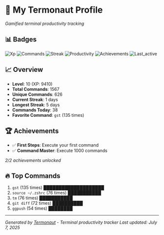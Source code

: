 # 🚀 My Termonaut Profile

*Gamified terminal productivity tracking*

## 📊 Badges

![Xp](https://img.shields.io/badge/XP-Level+10+%289410%2F12100%29-blue?style=flat-square&logo=terminal&logoColor=white) ![Commands](https://img.shields.io/badge/Commands-1567-blue?style=flat-square&logo=terminal&logoColor=white) ![Streak](https://img.shields.io/badge/Streak-1+days-red?style=flat-square&logo=terminal&logoColor=white) ![Productivity](https://img.shields.io/badge/Productivity-80.0%25-green?style=flat-square&logo=terminal&logoColor=white) ![Achievements](https://img.shields.io/badge/Achievements-5%2F10-blue?style=flat-square&logo=terminal&logoColor=white) ![Last_active](https://img.shields.io/badge/Last+Active-8h+ago-yellow?style=flat-square&logo=terminal&logoColor=white) 

## 📈 Overview

- **Level**: 10 (XP: 9410)
- **Total Commands**: 1567
- **Unique Commands**: 626
- **Current Streak**: 1 days
- **Longest Streak**: 5 days
- **Commands Today**: 38
- **Favorite Command**: `gst` (135 times)

## 🏆 Achievements

- ✅ **First Steps**: Execute your first command
- ✅ **Command Master**: Execute 1000 commands

*2/2 achievements unlocked*

## 🔥 Top Commands

1. `gst` (135 times) ████████████████████
2. `source ~/.zshrc` (76 times) ███████████
3. `tm` (76 times) ███████████
4. `git diff` (72 times) ██████████
5. `ggpush` (54 times) ████████

---

*Generated by [Termonaut](https://github.com/oiahoon/termonaut) - Terminal productivity tracker*
*Last updated: July 7, 2025*
